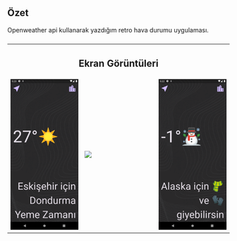 ## Özet
  Openweather api kullanarak yazdığım retro hava durumu uygulaması. 

<summary><h3></h3></summary>
  <table style="width: 100%;">
    <tr>
      <td colspan="4" style="text-align: center;"><h2>Ekran Görüntüleri </h2></td>
    </tr>
    <tr>
      <td style="width: 25%;"><img src="hava_durumu/screenshot/5.png" style="max-width: 100%; height: auto;"></td>
      <td style="width: 25%;"><img src="hava_durumu/screenshot/6.png" style="max-width: 100%; height: auto;"></td>
      <td style="width: 25%;"><img src="hava_durumu/screenshot/7.png" style="max-width: 100%; height: auto;"></td>
    </tr>

